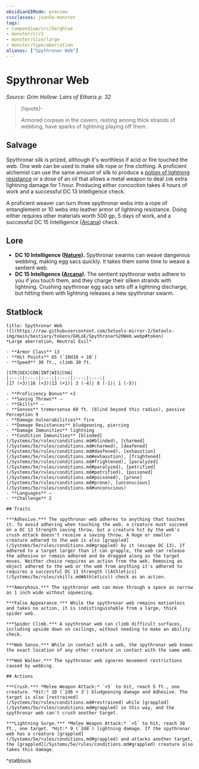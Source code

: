 ```yaml
---
obsidianUIMode: preview
cssclasses: json5e-monster
tags:
- compendium/src/5e/ghloe
- monster/cr/2
- monster/size/large
- monster/type/aberration
aliases: ["Spythronar Web"]
---
```

# Spythronar Web
*Source: Grim Hollow: Lairs of Etharis p. 32*  

> [!quote]-  
> 
> Armored corpses in the cavern, resting among thick strands of webbing, have sparks of lightning playing off them.

## Salvage

Spythronar silk is prized, although it's worthless if acid or fire touched the web. One web can be used to make silk rope or fine clothing. A proficient alchemist can use the same amount of silk to produce a [potion of lightning resistance](/Systems/5e/items/potion-of-lightning-resistance.md) or a dose of an oil that allows a metal weapon to deal `1d6` extra lightning damage for 1 hour. Producing either concoction takes 4 hours of work and a successful DC 13 Intelligence check.

A proficient weaver can turn three spythronar webs into a rope of entanglement or 10 webs into leather armor of lightning resistance. Doing either requires other materials worth 500 gp, 5 days of work, and a successful DC 15 Intelligence ([Arcana](/Systems/5e/rules/skills.md#Arcana)) check.

## Lore

- **DC 10 Intelligence ([Nature](/Systems/5e/rules/skills.md#Nature)).** Spythronar swarms can weave dangerous webbing, making egg sacs quickly. It takes them some time to weave a sentient web.  
- **DC 15 Intelligence ([Arcana](/Systems/5e/rules/skills.md#Arcana)).** The sentient spythronar webs adhere to you if you touch them, and they charge their silken strands with lightning. Crushing spythronar egg sacs sets off a lightning discharge, but hitting them with lightning releases a new spythronar swarm.  

## Statblock

```ad-statblock
title: Spythronar Web
![](https://raw.githubusercontent.com/5etools-mirror-2/5etools-img/main/bestiary/tokens/GHLoE/Spythronar%20Web.webp#token)
*Large aberration, Neutral Evil*

- **Armor Class** 13
- **Hit Points** 65 (`10d10 + 10`)
- **Speed** 30 ft., climb 30 ft.

|STR|DEX|CON|INT|WIS|CHA|
|:---:|:---:|:---:|:---:|:---:|:---:|
|17 (+3)|16 (+3)|13 (+1)| 3 (-4)| 8 (-1)| 1 (-5)|

- **Proficiency Bonus** +2
- **Saving Throws** ⏤
- **Skills** ⏤
- **Senses** tremorsense 60 ft. (blind beyond this radius), passive Perception 9
- **Damage Vulnerabilities** fire
- **Damage Resistances** bludgeoning, piercing
- **Damage Immunities** lightning
- **Condition Immunities** [blinded](/Systems/5e/rules/conditions.md#blinded), [charmed](/Systems/5e/rules/conditions.md#charmed), [deafened](/Systems/5e/rules/conditions.md#deafened), [exhaustion](/Systems/5e/rules/conditions.md#exhaustion), [frightened](/Systems/5e/rules/conditions.md#frightened), [paralyzed](/Systems/5e/rules/conditions.md#paralyzed), [petrified](/Systems/5e/rules/conditions.md#petrified), [poisoned](/Systems/5e/rules/conditions.md#poisoned), [prone](/Systems/5e/rules/conditions.md#prone), [unconscious](/Systems/5e/rules/conditions.md#unconscious)
- **Languages** —
- **Challenge** 2

## Traits

***Adhesive.*** The spythronar web adheres to anything that touches it. To avoid adhering when touching the web, a creature must succeed on a DC 13 Strength saving throw, but a creature hit by the web's crush attack doesn't receive a saving throw. A Huge or smaller creature adhered to the web is also [grappled](/Systems/5e/rules/conditions.md#grappled) by it (escape DC 13). If adhered to a target larger than it can grapple, the web can release the adhesive or remain adhered and be dragged along as the target moves. Neither choice requires an action from the web. Removing an object adhered to the web or the web from anything it's adhered to requires a successful DC 13 Strength ([Athletics](/Systems/5e/rules/skills.md#Athletics)) check as an action.

***Amorphous.*** The spythronar web can move through a space as narrow as 1 inch wide without squeezing.

***False Appearance.*** While the spythronar web remains motionless and takes no action, it is indistinguishable from a large, thick spider web.

***Spider Climb.*** A spythronar web can climb difficult surfaces, including upside down on ceilings, without needing to make an ability check.

***Web Sense.*** While in contact with a web, the spythronar web knows the exact location of any other creature in contact with the same web.

***Web Walker.*** The spythronar web ignores movement restrictions caused by webbing.

## Actions

***Crush.*** *Melee Weapon Attack:* `+5` to hit, reach 5 ft., one creature. *Hit:* 10 (`2d6 + 3`) bludgeoning damage and Adhesive. The target is also [restrained](/Systems/5e/rules/conditions.md#restrained) while [grappled](/Systems/5e/rules/conditions.md#grappled) in this way, and the spythronar web can't crush another target.

***Lightning Surge.*** *Melee Weapon Attack:* `+5` to hit, reach 30 ft., one target. *Hit:* 9 (`2d8`) lightning damage. If the spythronar web has a creature [grappled](/Systems/5e/rules/conditions.md#grappled) and attacks another target, the [grappled](/Systems/5e/rules/conditions.md#grappled) creature also takes this damage.
```
^statblock